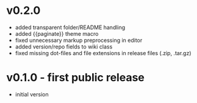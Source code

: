 # v0.2.0

* added transparent folder/README handling
* added {{paginate}} theme macro
* fixed unnecessary markup preprocessing in editor
* added version/repo fields to wiki class
* fixed missing dot-files and file extensions in release files (.zip, .tar.gz)

# v0.1.0 - first public release

* initial version
